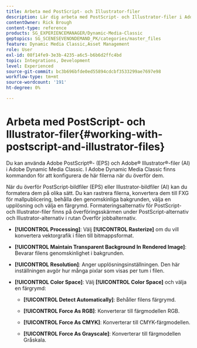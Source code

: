 ```yaml
---
title: Arbeta med PostScript- och Illustrator-filer
description: Lär dig arbeta med PostScript- och Illustrator-filer i Adobe Dynamic Media Classic.
contentOwner: Rick Brough
content-type: reference
products: SG_EXPERIENCEMANAGER/Dynamic-Media-Classic
geptopics: SG_SCENESEVENONDEMAND_PK/categories/master_files
feature: Dynamic Media Classic,Asset Management
role: User
exl-id: 08f14fe9-3e3b-4235-a6c5-b6b6d2ffc4bd
topic: Integrations, Development
level: Experienced
source-git-commit: bc3b696bfde0ed55894cdcbf3533299ae7697e98
workflow-type: tm+mt
source-wordcount: '191'
ht-degree: 0%

---
```


# Arbeta med PostScript- och Illustrator-filer{#working-with-postscript-and-illustrator-files}

Du kan använda Adobe PostScript®- (EPS) och Adobe® Illustrator®-filer (AI) i Adobe Dynamic Media Classic. I Adobe Dynamic Media Classic finns kommandon för att konfigurera de här filerna när du överför dem.

När du överför PostScript-bildfiler (EPS) eller Illustrator-bildfiler (AI) kan du formatera dem på olika sätt. Du kan rastrera filerna, konvertera dem till FXG för mallpublicering, behålla den genomskinliga bakgrunden, välja en upplösning och välja en färgrymd. Formateringsalternativ för PostScript- och Illustrator-filer finns på överföringsskärmen under PostScript-alternativ och Illustrator-alternativ i rutan Överför jobbalternativ.

* **[!UICONTROL Processing]**: Välj **[!UICONTROL Rasterize]** om du vill konvertera vektorgrafik i filen till bitmappsformat.

* **[!UICONTROL Maintain Transparent Background In Rendered Image]**: Bevarar filens genomskinlighet i bakgrunden.

* **[!UICONTROL Resolution]**: Anger upplösningsinställningen. Den här inställningen avgör hur många pixlar som visas per tum i filen.

* **[!UICONTROL Color Space]**: Välj **[!UICONTROL Color Space]** och välja en färgrymd:

   * **[!UICONTROL Detect Automatically]**: Behåller filens färgrymd.

   * **[!UICONTROL Force As RGB]**: Konverterar till färgmodellen RGB.

   * **[!UICONTROL Force As CMYK]**: Konverterar till CMYK-färgmodellen.

   * **[!UICONTROL Force As Grayscale]**: Konverterar till färgmodellen Gråskala.
